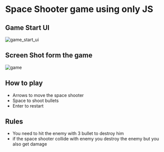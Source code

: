 # Space Shooter game using only JS
## Game Start UI
![game_start_ui](https://github.com/bg-otman/SpaceX_shooter_game/assets/150532924/c6b4be8d-66a3-41b2-b992-2159fed5634e)

## Screen Shot form the game
![game](https://github.com/bg-otman/SpaceX_shooter_game/assets/150532924/56044405-bb1e-4c57-8a06-5df81ce6a217)

## How to play 
- Arrows to move the space shooter
- Space to shoot bullets
- Enter to restart

## Rules
- You need to hit the enemy with 3 bullet to destroy him
- if the space shooter collide with enemy you destroy the enemy but you also get damage
